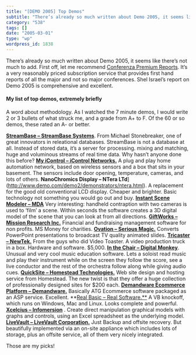```yaml
---
title: "[DEMO 2005] Top Demos"
subtitle: "There’s already so much written about Demo 2005, it seems like there’s not much to add."
category: "538"
tags: []
date: "2005-03-01"
type: "wp"
wordpress_id: 1838
---
```

There’s already so much written about Demo 2005, it seems like there’s not much to add. 
First off, let me recommend [Conferenza Premium Reports](http://www.conferenza.com/). It’s a very reasonably priced subscription service that provides first hand reports of all the major and not so major conferences. Shel Israel’s report on Demo 2005 is comprehensive and excellent.

#### My list of top demos, extremely briefly
A word about methodology. As I watched the 7 minute demos, I would write 2 or 3 bullets of what struck me, and a grade from A+ to F. Of the 60 or so demos, these rated an A- or better.

[**StreamBase – StreamBase Systems**](http://www.demo.com/demo2/demonstrators/streambase.html). From Michael Stonebreaker, one of great innovators in releational databases. StreamBase is not a database at all. Instead of stored data, it’s a server for processing. mixing and matching, huge and voluminous streams of real time data. Why hasn’t anyone done this before?
[**My iControl – iControl Networks.**](http://www.demo.com/demo2/demonstrators/icontrol.html) A plug and play home automation network, based on wireless sensors and a box that sits in your basement. The sensors include door opening, temperature, cameras, and lots of others.
**NanoChromics Display – NTera LTd**](http://www.demo.com/demo2/demonstrators/ntera.html). A replacement for the good old conventional LCD display. Cheaper and brighter. Basic technology not something you would go out and buy.
[**Instant Scene Modeler – MDA**](http://www.demo.com/demo2/demonstrators/mda.html) Very interesting: handheld contraption with two cameras is used to ‘film’ a scene. Within seconds the software creates a 3D digital model of the scene that you can look at from all directions.
**[GiftWorks – Mission Research Inc.](http://www.demo.com/demo2/demonstrators/missionresearch.html)** Financial and fundraising management software for non profits. MS Money for charities.
[**Ovation – Serious Magic.**](http://www.demo.com/demo2/demonstrators/seriousmagic.html) Converts PowerPoint presentations to broadcast TV quality animated slides.
[**Tricaster – NewTek.**](http://www.demo.com/demo2/demonstrators/newtek.html) From the guys who did Video Toaster. A video production truck in a box. Hardware and software. $5,000.
[**In the Chair – Digital Monkey**](http://www.demo.com/demo2/demonstrators/digitalmonkey.html). Unusual and very cool music education software. Lets a soloist read music and play their instrument while on the screen they follow the score, see a live conductor and the rest of the orchestra follow along while giving audio cues.
**[QuickSite – Homestead Technologies.](http://www.demo.com/demo2/demonstrators/homesteadtechnologies.html)** Web site design and hosting service from Homestead. The new twist is that they offer a huge collection of professionally designed sites for $200 each.
[**Demandware Ecommerce Platform – Demandware.**](http://www.demo.com/demo2/demonstrators/demandware.html) Basically ATG Ecommerce software packaged as an ASP service. Excellent.
**[Real Basic – Real Software.**](http://www.demo.com/demo2/demonstrators/realsoftware.html) A VB knockoff, which runs on Windows, Mac and Linux. Looks complete and powerful.
**[Xcelcius – Infomersion](http://www.demo.com/demo2/demonstrators/infommersion.html)** . Create direct manipulation graphical models with graphs and controls, using an Excel spreadsheet as the underlying model.
[**LiveVault – LiveVault Corporation.**](http://www.demo.com/demo2/demonstrators/livevault.html) Just Backup and offsite recovery. But beautifully implemented via an on-site appliance which includes lots of storage, plus an offsite service, all of them very nicely integrated.

Those are my picks!